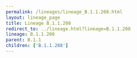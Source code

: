 ```yaml
---
permalink: /lineages/lineage_B.1.1.208.html
layout: lineage_page
title: Lineage B.1.1.208
redirect_to: ../lineage.html?lineage=B.1.1.208
lineage: B.1.1.208
parent: B.1.1
children: ['B.1.1.208']
---
```

